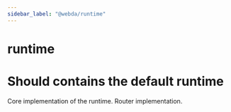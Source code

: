 ```yaml
---
sidebar_label: "@webda/runtime"
---
```

# runtime
# Should contains the default runtime

Core implementation of the runtime.
Router implementation.
